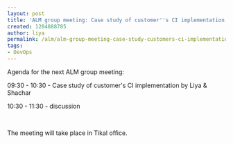 ```yaml
---
layout: post
title: 'ALM group meeting: Case study of customer''s CI implementation'
created: 1284888785
author: liya
permalink: /alm/alm-group-meeting-case-study-customers-ci-implementation
tags:
- DevOps
---
```

<p>Agenda for the next ALM group meeting:</p>
<p>09:30 - 10:30 - Case study of customer's CI implementation by Liya &amp; Shachar</p>
<p>10:30 - 11:30 - discussion</p>
<p>&nbsp;</p>
<p>The meeting will take place in Tikal office.</p>
